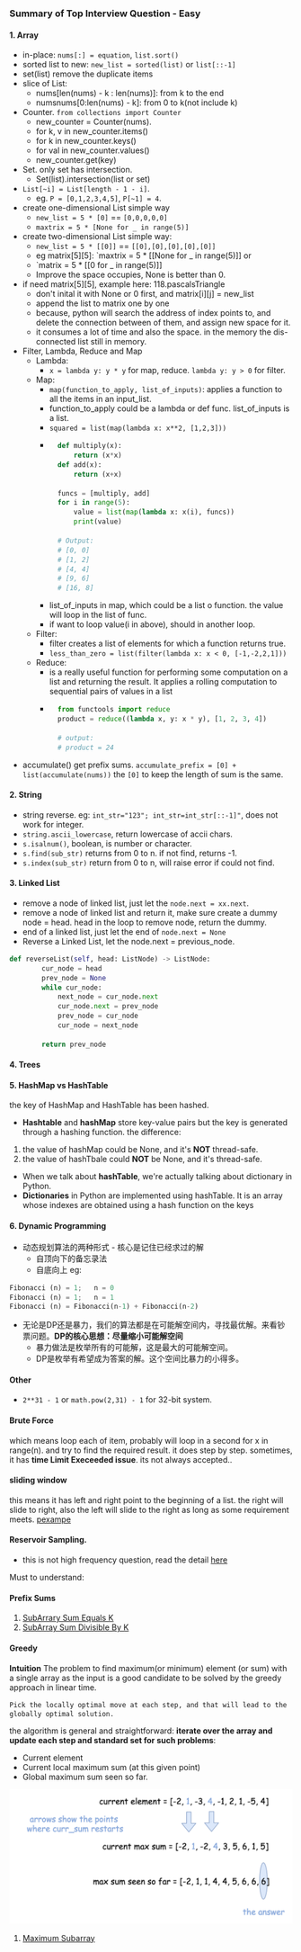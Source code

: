 ### Summary of Top Interview Question - Easy

#### 1. Array
* in-place: `nums[:] = equation`, `list.sort()`
* sorted list to new: `new_list = sorted(list)` or `list[::-1]`
* set(list) remove the duplicate items
* slice of List: 
  - nums[len(nums) - k : len(nums)]: from k to the end
  - numsnums[0:len(nums) - k]: from 0 to k(not include k)
* Counter. `from collections import Counter`
  - new_counter = Counter(nums).
  - for k, v in new_counter.items()
  - for k in new_counter.keys()
  - for val in new_counter.values()
  - new_counter.get(key)
* Set. only set has intersection. 
  - Set(list).intersection(list or set)
* `List[~i] = List[length - 1 - i]`. 
  - eg. `P = [0,1,2,3,4,5]`, `P[~1] = 4`.
* create one-dimensional List simple way
  - `new_list = 5 * [0]` == `[0,0,0,0,0] `
  - `maxtrix = 5 * [None for _ in range(5)]`
* create two-dimensional List simple way:
  - `new_list = 5 * [[0]]` == `[[0],[0],[0],[0],[0]]`
  - eg matrix[5][5]: `maxtrix = 5 * [[None for _ in range(5)]] or
  - `matrix = 5 * [[0 for _ in range(5)]]
  - Improve the space occupies, None is better than 0.
* if need matrix[5][5], example here: 118.pascalsTriangle
  - don't inital it with None or 0 first, and matrix[i][j] = new_list 
  - append the list to matrix one by one
  - because, python will search the address of index points to, and delete the connection between of them, and assign new space for it.
  - it consumes a lot of time and also the space. in the memory the dis-connected list still in memory.
* Filter, Lambda, Reduce and Map
  - Lambda:
    - `x = lambda y: y * y` for map, reduce. `lambda y: y > 0` for filter.
  - Map:
    - `map(function_to_apply, list_of_inputs)`: applies a function to all the items in an input_list.
    - function_to_apply could be a lambda or def func. list_of_inputs is a list.
    - `squared = list(map(lambda x: x**2, [1,2,3]))` 
    - ```python
        def multiply(x):
            return (x*x)
        def add(x):
            return (x+x)
        
        funcs = [multiply, add]
        for i in range(5):
            value = list(map(lambda x: x(i), funcs))
            print(value)
        
        # Output:
        # [0, 0]
        # [1, 2]
        # [4, 4]
        # [9, 6]
        # [16, 8]
        ```
    - list_of_inputs in map, which could be a list o function. the value will loop in the list of func. 
    - if want to loop value(i in above), should in another loop.
  - Filter:
    - filter creates a list of elements for which a function returns true.
    - `less_than_zero = list(filter(lambda x: x < 0, [-1,-2,2,1]))`
  - Reduce:
    - is a really useful function for performing some computation on a list and returning the result. It applies a rolling computation to sequential pairs of values in a list
    - ```python
        from functools import reduce
        product = reduce((lambda x, y: x * y), [1, 2, 3, 4])
        
        # output:
        # product = 24
      ```
* accumulate() get prefix sums. `accumulate_prefix = [0] + list(accumulate(nums))` the `[0]` to keep the length of sum is the same.

#### 2. String
* string reverse. eg: `int_str="123"; int_str=int_str[::-1]"`, does not work for integer.
* `string.ascii_lowercase`, return lowercase of accii chars.
* `s.isalnum()`, boolean, is number or character.
* `s.find(sub_str)` returns from 0 to n. if not find, returns -1. 
* `s.index(sub_str)` return from 0 to n, will raise error if could not find.

#### 3. Linked List
* remove a node of linked list, just let the `node.next = xx.next`. 
* remove a node of linked list and return it, make sure create a dummy node = head. head in the loop to remove node, return the dummy.
* end of a linked list, just let the end of `node.next = None`
* Reverse a Linked List, let the node.next = previous_node.
```python
def reverseList(self, head: ListNode) -> ListNode:
        cur_node = head
        prev_node = None
        while cur_node:
            next_node = cur_node.next
            cur_node.next = prev_node
            prev_node = cur_node
            cur_node = next_node

        return prev_node
```

#### 4. Trees
#### 5. HashMap vs HashTable
the key of HashMap and HashTable has been hashed. 
* **Hashtable** and **hashMap** store key-value pairs but the key is generated through a hashing function.
the difference:
1. the value of hashMap could be None, and it's **NOT** thread-safe.
2. the value of hashTbale could **NOT** be None, and it's thread-safe.
* When we talk about **hashTable**, we're actually talking about dictionary in Python.
* **Dictionaries** in Python are implemented using hashTable. It is an array whose indexes are obtained using a hash function on the keys

#### 6. Dynamic Programming
* 动态规划算法的两种形式 - 核心是记住已经求过的解
  - 自顶向下的备忘录法
  - 自底向上
eg:
```python
Fibonacci (n) = 1;   n = 0
Fibonacci (n) = 1;   n = 1
Fibonacci (n) = Fibonacci(n-1) + Fibonacci(n-2)
```
* 无论是DP还是暴力，我们的算法都是在可能解空间内，寻找最优解。来看钞票问题。**DP的核心思想：尽量缩小可能解空间**
  - 暴力做法是枚举所有的可能解，这是最大的可能解空间。
  - DP是枚举有希望成为答案的解。这个空间比暴力的小得多。


#### Other
* `2**31 - 1` or `math.pow(2,31) - 1` for 32-bit system.


#### Brute Force
which means loop each of item, probably will loop in a second for x in range(n).
and try to find the required result. it does step by step. 
sometimes, it has **time Limit Execeeded issue**. its not always accepted..


#### sliding window
this means it has left and right point to the beginning of a list. the right will slide to right, 
also the left will slide to the right as long as some requirement meets.
[pexampe](159.longestSubstringWithatMostTwoDistinctCharacters.py)


#### Reservoir Sampling.
* this is not high frequency question, read the detail [here](398.randomPickIndex.py)


Must to understand:
#### Prefix Sums
1. [SubArrary Sum Equals K](560.subarraySumEqualsK.py) 
2. [SubArray Sum Divisible By K](974.subarraySumsDivisibleByK.py)

#### Greedy
**Intuition**
The problem to find maximum(or minimum) element (or sum) with a single array as the input is a good candidate to 
be solved by the greedy approach in linear time.
```
Pick the locally optimal move at each step, and that will lead to the globally optimal solution.
```

the algorithm is general and straightforward: **iterate over the array and update each step and standard set 
for such problems**:
* Current element
* Current local maximum sum (at this given point)
* Global maximum sum seen so far.

![greedy](./img/greedy.png)

1. [Maximum Subarray](0053.maximumSubarray.py)
